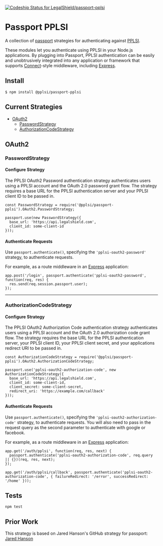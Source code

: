 [![Codeship Status for LegalShield/passport-pplsi](https://app.codeship.com/projects/257350e0-f4f5-0136-2f32-1e71af04627f/status?branch=master)](/projects/320798)

# Passport PPLSI
A collection of [passport](http://www.passportjs.org/) strategies for authenticating against [PPLSI](https://legalshield.com/).

These modules let you authenticate using PPLSI in your Node.js applications. By plugging into Passport, PPLSI authentication can be easily and unobtrusively integrated into any application or framework that supports [Connect](http://www.senchalabs.org/connect/)-style middleware, including [Express](http://expressjs.com/).

## Install
    $ npm install @pplsi/passport-pplsi

## Current Strategies
* [OAuth2](#oauth2)
  * [PasswordStrategy](#passwordstrategy)
  * [AuthorizationCodeStrategy](#authorizationcodestrategy)

## OAuth2

### PasswordStrategy

#### Configure Strategy
The PPLSI OAuth2 Password authentication strategy authenticates users using a PPLSI account and the OAuth 2.0 password grant flow. The strategy requires a base URL for the PPLSI authentication server and your PPLSI client ID to be passed in.

    const PasswordStrategy = require('@pplsi/passport-pplsi').OAuth2.PasswordStrategy;

    passport.use(new PasswordStrategy({
      base_url: 'https://api.legalshield.com',
      client_id: some-client-id
    }));

#### Authenticate Requests
Use `passport.authenticate()`, specifying the `'pplsi-oauth2-password'` strategy, to authenticate requests.

For example, as a route middleware in an [Express](http://expressjs.com/) application:

    app.post('/login', passport.authenticate('pplsi-oauth2-password', function(req, res) {
      res.send(req.session.passport.user);
    });
    
------

### AuthorizationCodeStrategy

#### Configure Strategy
The PPLSI OAuth2 Authorization Code authentication strategy authenticates users using a PPLSI account and the OAuth 2.0 authorization code grant flow. The strategy requires the base URL for the PPLSI authentication server, your PPLSI client ID, your PPLSI client secret, and your applications redirect URI to be passed in.

    const AuthorizationCodeStrategy = require('@pplsi/passport-pplsi').OAuth2.AuthorizationCodeStrategy;

    passport.use('pplsi-oauth2-authorization-code', new AuthorizationCodeStrategy({
      base_url: 'https://api.legalshield.com',
      client_id: some-client-id,
      client_secret: some-client-secret,
      redirect_uri: 'https://example.com/callback'
    }));

#### Authenticate Requests
Use `passport.authenticate()`, specifying the `'pplsi-oauth2-authorization-code'` strategy, to authenticate requests. You will also need to pass in the request query as the second parameter to authenticate with google or facebook.

For example, as a route middleware in an [Express](http://expressjs.com/) application:

    app.get('/auth/pplsi', function(req, res, next) {
      passport.authenticate('pplsi-oauth2-authorization-code', req.query || {})(req, res, next);
    });
    
    app.get('/auth/pplsi/callback', passport.authenticate('pplsi-oauth2-authorization-code', { failureRedirect: '/error', successRedirect: '/home' }));

## Tests
    npm test

## Prior Work
This strategy is based on Jared Hanson's GitHub strategy for passport: [Jared Hanson](http://github.com/jaredhanson)
